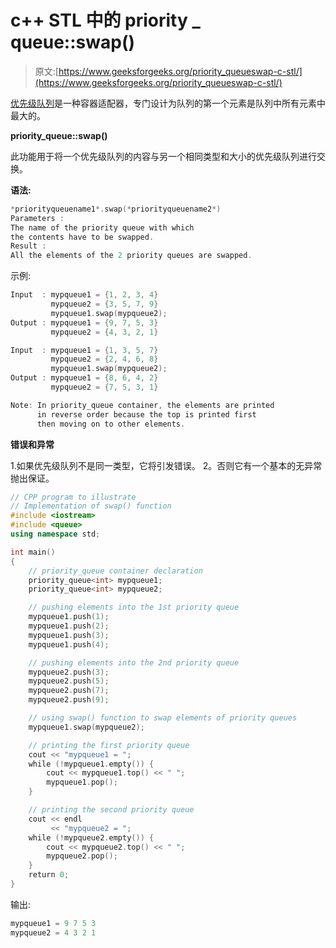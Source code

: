 # c++ STL 中的 priority _ queue::swap()

> 原文:[https://www.geeksforgeeks.org/priority_queueswap-c-stl/](https://www.geeksforgeeks.org/priority_queueswap-c-stl/)

[优先级队列](https://www.geeksforgeeks.org/priority-queue-in-cpp-stl/)是一种容器适配器，专门设计为队列的第一个元素是队列中所有元素中最大的。

**priority_queue::swap()**

此功能用于将一个优先级队列的内容与另一个相同类型和大小的优先级队列进行交换。

**语法:**

```cpp
*priorityqueuename1*.swap(*priorityqueuename2*)
Parameters :
The name of the priority queue with which
the contents have to be swapped.
Result :
All the elements of the 2 priority queues are swapped.

```

示例:

```cpp
Input  : mypqueue1 = {1, 2, 3, 4}
         mypqueue2 = {3, 5, 7, 9}
         mypqueue1.swap(mypqueue2);
Output : mypqueue1 = {9, 7, 5, 3}
         mypqueue2 = {4, 3, 2, 1}

Input  : mypqueue1 = {1, 3, 5, 7}
         mypqueue2 = {2, 4, 6, 8}
         mypqueue1.swap(mypqueue2);
Output : mypqueue1 = {8, 6, 4, 2}
         mypqueue2 = {7, 5, 3, 1}

```

```cpp
Note: In priority_queue container, the elements are printed
      in reverse order because the top is printed first
      then moving on to other elements.

```

**错误和异常**

1.如果优先级队列不是同一类型，它将引发错误。
2。否则它有一个基本的无异常抛出保证。

```cpp
// CPP program to illustrate
// Implementation of swap() function
#include <iostream>
#include <queue>
using namespace std;

int main()
{
    // priority_queue container declaration
    priority_queue<int> mypqueue1;
    priority_queue<int> mypqueue2;

    // pushing elements into the 1st priority queue
    mypqueue1.push(1);
    mypqueue1.push(2);
    mypqueue1.push(3);
    mypqueue1.push(4);

    // pushing elements into the 2nd priority queue
    mypqueue2.push(3);
    mypqueue2.push(5);
    mypqueue2.push(7);
    mypqueue2.push(9);

    // using swap() function to swap elements of priority queues
    mypqueue1.swap(mypqueue2);

    // printing the first priority queue
    cout << "mypqueue1 = ";
    while (!mypqueue1.empty()) {
        cout << mypqueue1.top() << " ";
        mypqueue1.pop();
    }

    // printing the second priority queue
    cout << endl
         << "mypqueue2 = ";
    while (!mypqueue2.empty()) {
        cout << mypqueue2.top() << " ";
        mypqueue2.pop();
    }
    return 0;
}
```

输出:

```cpp
mypqueue1 = 9 7 5 3 
mypqueue2 = 4 3 2 1 

```
